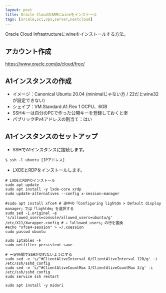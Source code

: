 ```yaml
---
layout: post
title: Oracle CloudのARMにwineをインストール
tags: [orcale,oci,vps,server,nextcloud]
---
```


Oracle Cloud Infrastructureにwineをインストールする方法。

## アカウント作成

https://www.oracle.com/jp/cloud/free/

## A1インスタンスの作成

* イメージ：Canonical Ubuntu 20.04 (minimalじゃない方 / 22だとwine32が設定できない)
* シェイプ：VM.Standard.A1.Flex 1 OCPU、6GB
* SSHキーは自分のPCで作った公開キーを登録しておくと楽
* パブリックIPv4アドレスの割当て：はい

## A1インスタンスのセットアップ

* SSHでA1インスタンスに接続します。

```
$ ssh -l ubuntu [IPアドレス]
```

* LXDEとRDPをインストールします。

```
# LXDEとRDPのインストール
sudo apt update
sudo apt install -y lxde-core xrdp
sudo update-alternatives --config x-session-manager

#sudo apt install xfce4 # 途中の「Configuring lightdm > Default display manager」では「lightdm」を選択する
sudo sed -i.original -e 's/allowed_users=console/allowed_users=ubuntu/g' /etc/X11/Xwrapper.config # ←「allowed_users」の行を置換
#echo "xfce4-session" > ~/.xsession
sudo passwd ubuntu

sudo iptables -F
sudo netfilter-persistent save

# 一定時間でSSHが切れないようにする
sudo sed -e 's/^#ClientAliveInterval 0/ClientAliveInterval 120/g' -i /etc/ssh/sshd_config
sudo sed -e 's/^#ClientAliveCountMax 3/ClientAliveCountMax 3/g' -i /etc/ssh/sshd_config
sudo service ssh restart

sudo apt install -y midori
```
